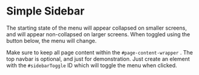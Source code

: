 <div class="container-fluid">
    <h1 class="mt-4">Simple Sidebar</h1>
    <p>The starting state of the menu will appear collapsed on smaller screens, and will appear non-collapsed on larger screens. When toggled using the button below, the menu will change.</p>
    <p>
        Make sure to keep all page content within the
        <code>#page-content-wrapper</code>
        . The top navbar is optional, and just for demonstration. Just create an element with the
        <code>#sidebarToggle</code>
        ID which will toggle the menu when clicked.
    </p>
</div>